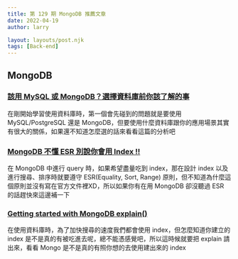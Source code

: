 ```yaml
---
title: 第 129 期 MongoDB 推薦文章
date: 2022-04-19
author: larry

layout: layouts/post.njk
tags: [Back-end]
---
```


## MongoDB
<!-- summary -->

### [該用 MySQL 或 MongoDB？選擇資料庫前你該了解的事](https://tw.alphacamp.co/blog/mysql-and-mongodb-comparison)

在剛開始學習使用資料庫時，第一個會先碰到的問題就是要使用 MySQL/PostgreSQL 還是 MongoDB，但要使用什麼資料庫跟你的應用場景其實有很大的關係，如果還不知道怎麼選的話來看看這篇的分析吧

<!-- summary -->

### [MongoDB 不懂 ESR 別說你會用 Index !!](https://blog.myctw.cc/post/d50d.html)

在 MongoDB 中進行 query 時，如果希望盡量吃到 index，那在設計 index 以及進行搜尋、排序時就要遵守 ESR(Equality, Sort, Range) 原則，但不知道為什麼這個原則並沒有寫在官方文件裡XD，所以如果你有在用 MongoDB 卻沒聽過 ESR 的話趕快來這邊補一下

### [Getting started with MongoDB explain()](https://www.dbkoda.com/blog/2017/11/12/MongoDBExplain)

在使用資料庫時，為了加快搜尋的速度我們都會使用 index，但怎麼知道你建立的 index 是不是真的有被吃進去呢，總不能憑感覺吧，所以這時候就要把 explain 請出來，看看 Mongo 是不是真的有照你想的去使用建出來的 index

